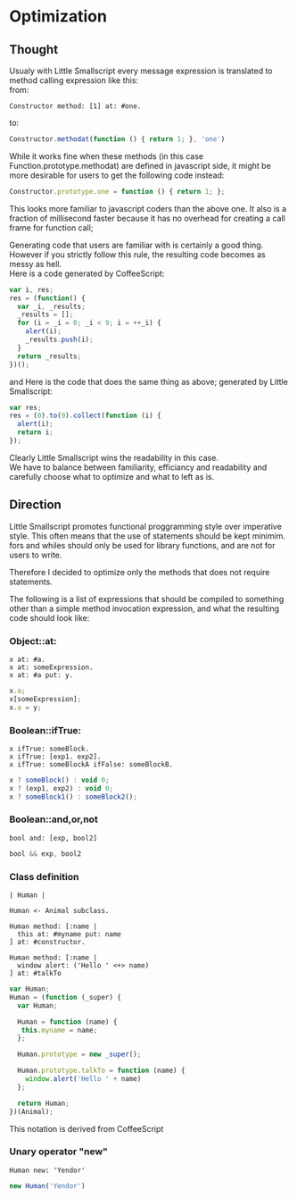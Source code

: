 Optimization
============

Thought
-------

Usualy with Little Smallscript every message expression is translated to method calling expression like this:  
from:  

```smalltalk
Constructor method: [1] at: #one.
```

to:  

```javascript
Constructor.methodat(function () { return 1; }, 'one')
```

While it works fine when these methods (in this case Function.prototype.methodat) are defined in javascript side, it might be more desirable for users to get the following code instead:

```javascript
Constructor.prototype.one = function () { return 1; };
```

This looks more familiar to javascript coders than the above one. It also is a fraction of millisecond faster because it has no overhead for creating a call frame for function call;  

Generating code that users are familiar with is certainly a good thing. However if you strictly follow this rule, the resulting code becomes as messy as hell.  
Here is a code generated by CoffeeScript:  

```javascript
var i, res;
res = (function() {
  var _i, _results;
  _results = [];
  for (i = _i = 0; _i < 9; i = ++_i) {
    alert(i);
    _results.push(i);
  }
  return _results;
})();
```

and Here is the code that does the same thing as above; generated by Little Smallscript:  

```javascript
var res;
res = (0).to(9).collect(function (i) {
  alert(i);
  return i;
});
```

Clearly Little Smallscript wins the readability in this case.  
We have to balance between familiarity, efficiancy and readability and carefully choose what to optimize and what to left as is.

Direction
----------

Little Smallscript promotes functional proggramming style over imperative style. This often means that the use of statements should be kept minimim.  
fors and whiles should only be used for library functions, and are not for users to write.

Therefore I decided to optimize only the methods that does not require statements.

The following is a list of expressions that should be compiled to something other than a simple method invocation expression, and what the resulting code should look like:

### Object::at: ###

```smalltalk
x at: #a.
x at: someExpression.
x at: #a put: y.
```

```javascript
x.a;
x[someExpression];
x.a = y;
```

### Boolean::ifTrue: ###

```smalltalk
x ifTrue: someBlock.
x ifTrue: [exp1. exp2].
x ifTrue: someBlockA ifFalse: someBlockB.
```

```javascript
x ? someBlock() : void 0;
x ? (exp1, exp2) : void 0;
x ? someBlock1() : someBlock2();
```

### Boolean::and,or,not ###

```smalltalk
bool and: [exp, bool2]
```

```javascript
bool && exp, bool2
```

### Class definition ###

```smalltalk
| Human |

Human <- Animal subclass.

Human method: [:name |
  this at: #myname put: name
] at: #constructor.

Human method: [:name |
  window alert: ('Hello ' <+> name)
] at: #talkTo
```

```javascript
var Human;
Human = (function (_super) {
  var Human;

  Human = function (name) {
   this.myname = name;
  };

  Human.prototype = new _super();

  Human.prototype.talkTo = function (name) {
    window.alert('Hello ' + name)
  };

  return Human;
})(Animal);
```

This notation is derived from CoffeeScript

### Unary operator "new" ###

```smalltalk
Human new: 'Yendor'
```

```javascript
new Human('Yendor')
```
